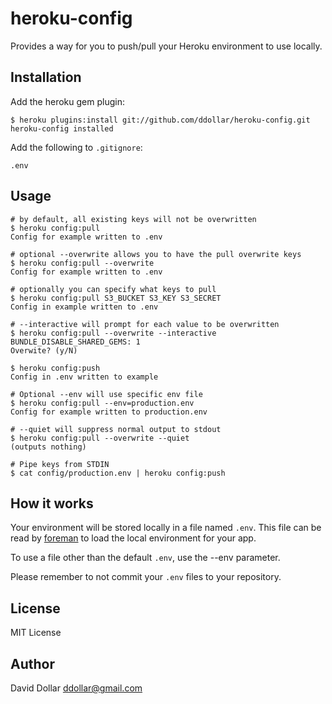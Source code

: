 # heroku-config

Provides a way for you to push/pull your Heroku environment to use locally.

## Installation

Add the heroku gem plugin:

    $ heroku plugins:install git://github.com/ddollar/heroku-config.git
    heroku-config installed

Add the following to `.gitignore`:

    .env

## Usage

    # by default, all existing keys will not be overwritten
    $ heroku config:pull
    Config for example written to .env

    # optional --overwrite allows you to have the pull overwrite keys
    $ heroku config:pull --overwrite
    Config for example written to .env

    # optionally you can specify what keys to pull
    $ heroku config:pull S3_BUCKET S3_KEY S3_SECRET
    Config in example written to .env

    # --interactive will prompt for each value to be overwritten
    $ heroku config:pull --overwrite --interactive
    BUNDLE_DISABLE_SHARED_GEMS: 1
    Overwite? (y/N)

    $ heroku config:push
    Config in .env written to example

    # Optional --env will use specific env file
    $ heroku config:pull --env=production.env
    Config for example written to production.env

    # --quiet will suppress normal output to stdout
    $ heroku config:pull --overwrite --quiet
    (outputs nothing)

    # Pipe keys from STDIN
    $ cat config/production.env | heroku config:push

## How it works

Your environment will be stored locally in a file named `.env`. This
file can be read by [foreman](http://github.com/ddollar/foreman) to load
the local environment for your app.

To use a file other than the default `.env`, use the --env parameter.

Please remember to not commit your `.env` files to your repository.

## License

MIT License

## Author

David Dollar <ddollar@gmail.com>
